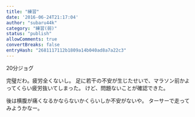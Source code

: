 ```yaml
---
title: "練習"
date: '2016-06-24T21:17:04'
author: "subaru44k"
category: "練習(弱)"
status: "publish"
allowComments: true
convertBreaks: false
entryHash: "2681117112b1809a14b040ad8a7a22c3"
---
```

20分ジョグ

完璧だわ。疲労全くないし。
足に若干の不安が生じたせいで、マラソン前かよってくらい疲労抜いてしまった。
けど、問題ないことが確認できた。

後は横腹が痛くなるかならないかくらいしか不安がないや。
ターサーで走ってみようかなー。
